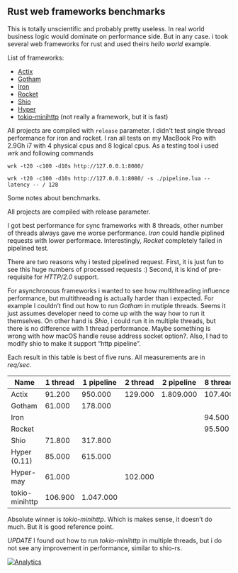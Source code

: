 ## Rust web frameworks benchmarks

This is totally unscientific and probably pretty useless. In real world business
logic would dominate on performance side. But in any case. i took several web frameworks
for rust and used theirs *hello world* example. 

List of frameworks:

* [Actix](https://github.com/actix/actix-web)
* [Gotham](https://gotham.rs)
* [Iron](http://ironframework.io)
* [Rocket](https://rocket.rs)
* [Shio](https://github.com/mehcode/shio-rs)
* [Hyper](https://hyper.rs)
* [tokio-minihttp](https://github.com/tokio-rs/tokio-minihttp) (not really a framework, but it is fast)

All projects are compiled with `release` parameter. I didn't test single
thread performance for iron and rocket. I ran all tests on my MacBook Pro with 2.9Gh i7 
with 4 physical cpus and 8 logical cpus. As a testing tool i used *wrk* and
following commands

`wrk -t20 -c100 -d10s http://127.0.0.1:8080/`

`wrk -t20 -c100 -d10s http://127.0.0.1:8080/ -s ./pipeline.lua --latency -- / 128`

Some notes about benchmarks. 

All projects are compiled with release parameter.

I got best performance for sync frameworks with 8 threads, other number of 
threads always gave me worse performance. *Iron* could handle piplined 
requests with lower performace. Interestingly, *Rocket* completely failed in pipelined test.

There are two reasons why i tested pipelined request. First, it is just fun to
see this huge numbers of processed requests :) Second, it is kind of 
pre-requisite for *HTTP/2.0* support.

For asynchronous frameworks i wanted to see how multithreading influence 
performance, but multithreading is actually harder than i expected. For example 
I couldn’t find out how to run *Gotham* in mutiple threads. Seems it just assumes 
developer need to come up with the way how to run it themselves. On other hand is *Shio*, 
i could run it in multiple threads, but there is no difference with 1 thread 
performance. Maybe something is wrong with how macOS handle reuse address 
socket option?. Also, I had to modify shio to make it support “http pipeline”.

Each result in this table is best of five runs. All measurements are in *req/sec*.

Name | 1 thread | 1 pipeline | 2 thread | 2 pipeline | 8 thread | 8 pipeline
---- | -------- | ---------- | -------- | ---------- | -------- | ----------
Actix | 91.200 | 950.000 | 129.000 | 1.809.000 | 107.400 | 2.730.000
Gotham | 61.000 | 178.000 |   |   |   |
Iron |   |   |   |   | 94.500 | 78.000
Rocket |   |   |   |   | 95.500 | failed
Shio | 71.800 | 317.800 |   |   |   |   |
Hyper (0.11) | 85.000 | 615.000 | | | | |
Hyper-may | 61.000 | | 102.000 | | | |
tokio-minihttp | 106.900 | 1.047.000 |   |   |   |

Absolute winner is *tokio-minihttp*. Which is makes sense, it doesn’t do much. 
But it is good reference point.

*UPDATE* I found out how to run *tokio-minihttp* in multiple threads, but i do not see
any improvement in performance, similar to shio-rs.

[![Analytics](https://ga-beacon.appspot.com/UA-110322332-2/benchmarks?pixel)](https://github.com/igrigorik/ga-beacon)
